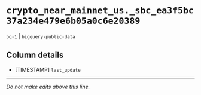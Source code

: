 # `crypto_near_mainnet_us._sbc_ea3f5bc37a234e479e6b05a0c6e20389`
`bq-1` | `bigquery-public-data`

## Column details
* [TIMESTAMP] `last_update`

-------------------------------------------------------------------------------
*Do not make edits above this line.*
